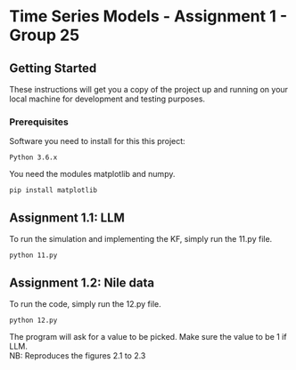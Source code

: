 # Time Series Models - Assignment 1 - Group 25

## Getting Started
These instructions will get you a copy of the project up and running on your local machine for development and testing purposes.

### Prerequisites
Software you need to install for this this project:

```
Python 3.6.x
```

You need the modules matplotlib and numpy.

```
pip install matplotlib
```

## Assignment 1.1: LLM
To run the simulation and implementing the KF, simply run the 11.py file.

```
python 11.py
```

## Assignment 1.2: Nile data
To run the code, simply run the 12.py file.

```
python 12.py
```

The program will ask for a value to be picked. Make sure the value to be 1 if LLM.\
NB: Reproduces the figures 2.1 to 2.3
